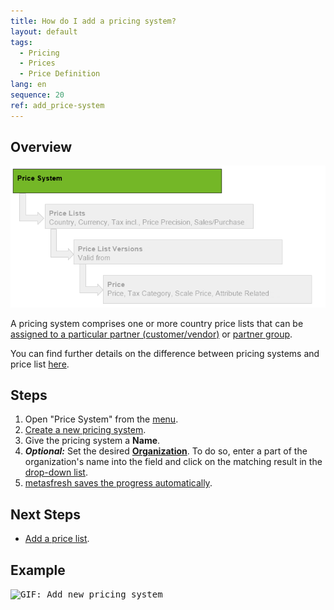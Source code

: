 ```yaml
---
title: How do I add a pricing system?
layout: default
tags:
  - Pricing
  - Prices
  - Price Definition
lang: en
sequence: 20
ref: add_price-system
---
```


## Overview
<kbd><img src="assets/price system hierarchy - price system.png" alt="Fig.: Pricing System Hierarchy - Focus: Pricing System"></kbd>

A pricing system comprises one or more country price lists that can be [assigned to a particular partner (customer/vendor)](Assign_prices_to_partner) or [partner group](Assign_prices_to_partner_group).

You can find further details on the difference between pricing systems and price list [here](Price-system_versus_price-list).

## Steps
1. Open "Price System" from the [menu](Menu).
1. [Create a new pricing system](New_Record_Window).
1. Give the pricing system a **Name**.
1. ***Optional:*** Set the desired [**Organization**](Org_add_new_organization). To do so, enter a part of the organization's name into the field and click on the matching result in the <a href="Keyboard_shortcuts_reference#dropdown" title="Dynamic Search Box (Autocompletion)">drop-down list</a>.
1. [metasfresh saves the progress automatically](Saveindicator).

## Next Steps
- [Add a price list](Add_price-list).

## Example
<kbd><img src="assets/Add_Price System.gif" alt="GIF: Add new pricing system"></kbd>
